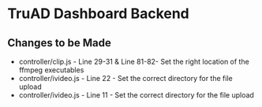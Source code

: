 # TruAD Dashboard Backend

## Changes to be Made

- controller/clip.js - Line 29-31 & Line 81-82- Set the right location of the ffmpeg executables
- controller/ivideo.js - Line 22 - Set the correct directory for the file upload
- controller/ivideo.js - Line 11 - Set the correct directory for the file upload
